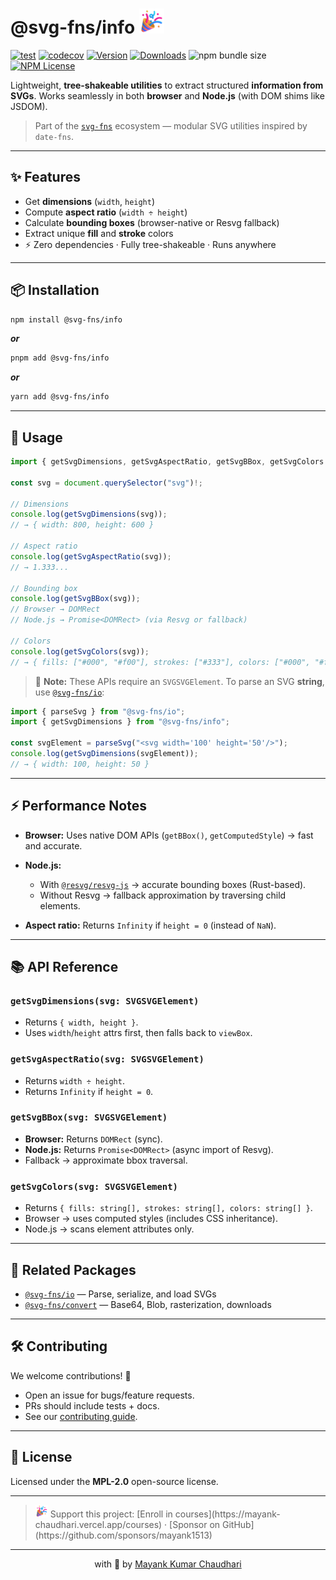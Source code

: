 # @svg-fns/info <img src="https://raw.githubusercontent.com/mayank1513/mayank1513/main/popper.png" style="height: 40px"/>

[![test](https://github.com/svg-fns/svg-fns/actions/workflows/test.yml/badge.svg)](https://github.com/svg-fns/svg-fns/actions/workflows/test.yml)
[![codecov](https://codecov.io/gh/svg-fns/svg-fns/graph/badge.svg)](https://codecov.io/gh/svg-fns/svg-fns)
[![Version](https://img.shields.io/npm/v/@svg-fns/info.svg?colorB=green)](https://www.npmjs.com/package/@svg-fns/info)
[![Downloads](https://img.jsdelivr.com/img.shields.io/npm/d18m/@svg-fns/info.svg)](https://www.npmjs.com/package/@svg-fns/info)
![npm bundle size](https://img.shields.io/bundlephobia/minzip/@svg-fns/info)
[![NPM License](https://img.shields.io/npm/l/@svg-fns/info)](../../LICENSE)

Lightweight, **tree-shakeable utilities** to extract structured **information from SVGs**.
Works seamlessly in both **browser** and **Node.js** (with DOM shims like JSDOM).

> Part of the [`svg-fns`](https://github.com/your-org/svg-fns) ecosystem — modular SVG utilities inspired by `date-fns`.

---

## ✨ Features

- Get **dimensions** (`width`, `height`)
- Compute **aspect ratio** (`width ÷ height`)
- Calculate **bounding boxes** (browser-native or Resvg fallback)
- Extract unique **fill** and **stroke** colors
- ⚡ Zero dependencies · Fully tree-shakeable · Runs anywhere

---

## 📦 Installation

```bash
npm install @svg-fns/info
```

**_or_**

```bash
pnpm add @svg-fns/info
```

**_or_**

```bash
yarn add @svg-fns/info
```

---

## 🚀 Usage

```ts
import { getSvgDimensions, getSvgAspectRatio, getSvgBBox, getSvgColors } from "@svg-fns/info";

const svg = document.querySelector("svg")!;

// Dimensions
console.log(getSvgDimensions(svg));
// → { width: 800, height: 600 }

// Aspect ratio
console.log(getSvgAspectRatio(svg));
// → 1.333...

// Bounding box
console.log(getSvgBBox(svg));
// Browser → DOMRect
// Node.js → Promise<DOMRect> (via Resvg or fallback)

// Colors
console.log(getSvgColors(svg));
// → { fills: ["#000", "#f00"], strokes: ["#333"], colors: ["#000", "#f00", "#333"] }
```

> 📝 **Note:** These APIs require an `SVGSVGElement`.
> To parse an SVG **string**, use [`@svg-fns/io`](https://github.com/svg-fns/svg-fns/tree/main/packages/io):

```ts
import { parseSvg } from "@svg-fns/io";
import { getSvgDimensions } from "@svg-fns/info";

const svgElement = parseSvg("<svg width='100' height='50'/>");
console.log(getSvgDimensions(svgElement));
// → { width: 100, height: 50 }
```

---

## ⚡ Performance Notes

- **Browser:** Uses native DOM APIs (`getBBox()`, `getComputedStyle`) → fast and accurate.
- **Node.js:**

  - With [`@resvg/resvg-js`](https://github.com/yisibl/resvg-js) → accurate bounding boxes (Rust-based).
  - Without Resvg → fallback approximation by traversing child elements.

- **Aspect ratio:** Returns `Infinity` if `height = 0` (instead of `NaN`).

---

## 📚 API Reference

### `getSvgDimensions(svg: SVGSVGElement)`

- Returns `{ width, height }`.
- Uses `width`/`height` attrs first, then falls back to `viewBox`.

### `getSvgAspectRatio(svg: SVGSVGElement)`

- Returns `width ÷ height`.
- Returns `Infinity` if `height = 0`.

### `getSvgBBox(svg: SVGSVGElement)`

- **Browser:** Returns `DOMRect` (sync).
- **Node.js:** Returns `Promise<DOMRect>` (async import of Resvg).
- Fallback → approximate bbox traversal.

### `getSvgColors(svg: SVGSVGElement)`

- Returns `{ fills: string[], strokes: string[], colors: string[] }`.
- Browser → uses computed styles (includes CSS inheritance).
- Node.js → scans element attributes only.

---

## 🔗 Related Packages

- [`@svg-fns/io`](../io) — Parse, serialize, and load SVGs
- [`@svg-fns/convert`](../convert) — Base64, Blob, rasterization, downloads

---

## 🛠️ Contributing

We welcome contributions! 🎉

- Open an issue for bugs/feature requests.
- PRs should include tests + docs.
- See our [contributing guide](../../CONTRIBUTING.md).

---

## 📜 License

Licensed under the **MPL-2.0** open-source license.

---

> <img src="https://raw.githubusercontent.com/mayank1513/mayank1513/main/popper.png" style="height: 20px"/>  
> Support this project: [Enroll in courses](https://mayank-chaudhari.vercel.app/courses) · [Sponsor on GitHub](https://github.com/sponsors/mayank1513)

<hr />

<p align="center" style="text-align:center">with 💖 by <a href="https://mayank-chaudhari.vercel.app" target="_blank">Mayank Kumar Chaudhari</a></p>
